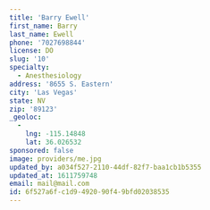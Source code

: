 ```yaml
---
title: 'Barry Ewell'
first_name: Barry
last_name: Ewell
phone: '7027698844'
license: DO
slug: '10'
specialty:
  - Anesthesiology
address: '8655 S. Eastern'
city: 'Las Vegas'
state: NV
zip: '89123'
_geoloc:
  -
    lng: -115.14848
    lat: 36.026532
sponsored: false
image: providers/me.jpg
updated_by: a034f527-2110-44df-82f7-baa1cb1b5355
updated_at: 1611759748
email: mail@mail.com
id: 6f527a6f-c1d9-4920-90f4-9bfd02038535
---
```

